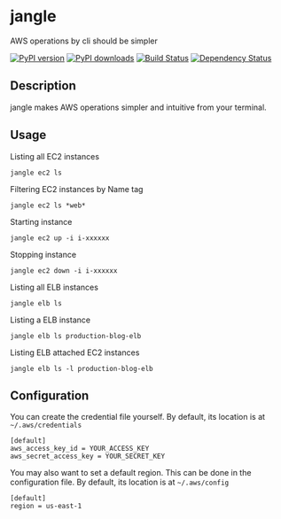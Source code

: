 # jangle

AWS operations by cli should be simpler

[![PyPI version](https://img.shields.io/pypi/v/jangle.svg)](https://pypi.python.org/pypi/jangle)
[![PyPI downloads](https://img.shields.io/pypi/dm/jangle.svg)](https://pypi.python.org/pypi/jangle)
[![Build Status](https://travis-ci.org/achiku/jangle.svg)](https://travis-ci.org/achiku/jangle)
[![Dependency Status](https://gemnasium.com/achiku/jangle.svg)](https://gemnasium.com/achiku/jangle)


## Description

jangle makes AWS operations simpler and intuitive from your terminal.

## Usage

Listing all EC2 instances

```
jangle ec2 ls
```

Filtering EC2 instances by Name tag

```
jangle ec2 ls *web*
```

Starting instance

```
jangle ec2 up -i i-xxxxxx
```

Stopping instance

```
jangle ec2 down -i i-xxxxxx
```

Listing all ELB instances

```
jangle elb ls
```

Listing a ELB instance

```
jangle elb ls production-blog-elb
```

Listing ELB attached EC2 instances

```
jangle elb ls -l production-blog-elb
```


## Configuration

You can create the credential file yourself. By default, its location is at ```~/.aws/credentials```

```
[default]
aws_access_key_id = YOUR_ACCESS_KEY
aws_secret_access_key = YOUR_SECRET_KEY
```


You may also want to set a default region. This can be done in the configuration file. By default, its location is at ```~/.aws/config```

```
[default]
region = us-east-1
```
